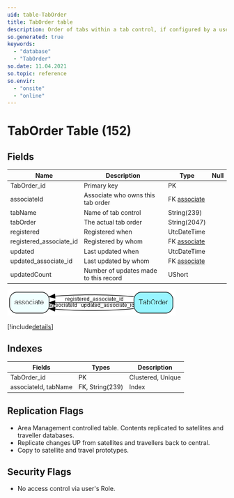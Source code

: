 ```yaml
---
uid: table-TabOrder
title: TabOrder table
description: Order of tabs within a tab control, if configured by a user
so.generated: true
keywords:
  - "database"
  - "TabOrder"
so.date: 11.04.2021
so.topic: reference
so.envir:
  - "onsite"
  - "online"
---
```


# TabOrder Table (152)

## Fields

| Name | Description | Type | Null |
|------|-------------|------|:----:|
|TabOrder\_id|Primary key|PK| |
|associateId|Associate who owns this tab order|FK [associate](associate.md)| |
|tabName|Name of tab control|String(239)| |
|tabOrder|The actual tab order|String(2047)| |
|registered|Registered when|UtcDateTime| |
|registered\_associate\_id|Registered by whom|FK [associate](associate.md)| |
|updated|Last updated when|UtcDateTime| |
|updated\_associate\_id|Last updated by whom|FK [associate](associate.md)| |
|updatedCount|Number of updates made to this record|UShort| |


![TabOrder table relationship diagram](./media/TabOrder.png)

[!include[details](./includes/taborder.md)]

## Indexes

| Fields | Types | Description |
|--------|-------|-------------|
|TabOrder\_id |PK |Clustered, Unique |
|associateId, tabName |FK, String(239) |Index |

## Replication Flags

* Area Management controlled table. Contents replicated to satellites and traveller databases.
* Replicate changes UP from satellites and travellers back to central.
* Copy to satellite and travel prototypes.

## Security Flags

* No access control via user's Role.

